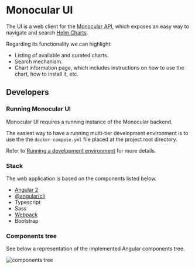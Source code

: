 # Monocular UI

The UI is a web client for the [Monocular
API](https://github.com/helm/monocular/tree/master/src/api), which exposes an easy way to
navigate and search [Helm Charts](https://github.com/kubernetes/charts).

Regarding its functionality we can highlight:

* Listing of available and curated charts.
* Search mechanism.
* Chart information page, which includes instructions on how to use the
  chart, how to install it, etc.

## Developers

### Running Monocular UI

Monocular UI requires a running instance of the Monocular backend.

The easiest way to have a running multi-tier development environment is to use the the `docker-compose.yml` file placed at the project root directory.

Refer to [Running a development environment](src/README.md) for more details.

### Stack

The web application is based on the components listed below.

* [Angular 2](https://angular.io/)
* [@angular/cli](https://github.com/angular/angular-cli)
* Typescript
* Sass
* [Webpack](https://webpack.github.io/)
* Bootstrap

### Components tree

See below a representation of the implemented Angular components tree.

![components tree](https://cloud.githubusercontent.com/assets/24523/23182395/3ff0382a-f82d-11e6-9b64-2b8b0a9e45e9.png)
